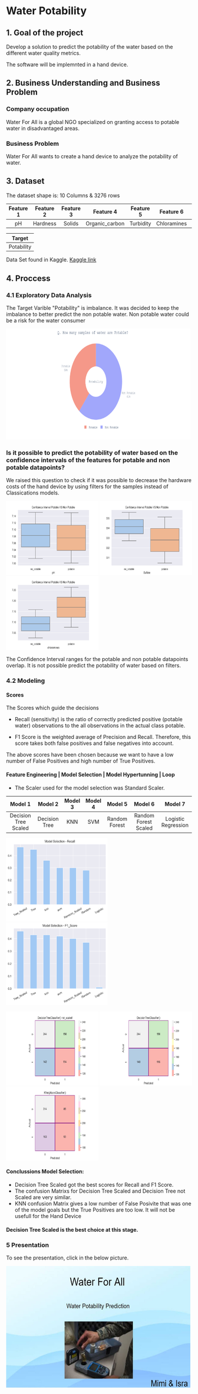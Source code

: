 # Water Potability

## 1. Goal of the project

Develop a solution to predict the potability of the water based on the different water quality metrics.

The software will be implemnted in a hand device. 

## 2. Business Understanding and Business Problem

### Company occupation
Water For All is a global NGO specialized on granting access to potable water in disadvantaged areas.

### Business Problem
Water For All  wants to create a hand device to analyze the potability of water. 

## 3. Dataset

The dataset shape is:  10 Columns & 3276 rows

| Feature 1 | Feature 2 | Feature 3 | Feature 4 | Feature 5 | Feature 6 | Feature 7 | Feature 8 | Feature 9 |
| :-----: | :---: | :---: | :-----: | :---: | :---: | :-----: | :---: | :---: |
| pH | Hardness | Solids | Organic_carbon | Turbidity | Chloramines | Sulfate | Conductivity | Trihalomethanes |

| Target |
| :-----: |
| Potability |

Data Set found in Kaggle. 
[Kaggle link](https://www.kaggle.com/datasets/adityakadiwal/water-potability?resource=download&select=water_potability.csv)

## 4. Proccess

### 4.1 Exploratory Data Analysis

The Target Varible "Potability" is imbalance. It was decided to keep the imbalance to better predict the non potable water. Non potable water could be a risk for the water consumer

<img src="https://github.com/isra-st/Water_Potability/blob/master/Viz/Percentage_Potable_VS__non_Potable.png" alt="Test_VS_Prediction" width="500" height="300"> 

### Is it possible to predict the potability of water based on the confidence intervals of the features for potable and non potable datapoints? 

We raised this question to check if it was possible to decrease the hardware costs of the hand device by using filters for the samples instead of Classications models.

<img src="https://github.com/isra-st/Water_Potability/blob/master/Viz/ph.png?raw=true" alt="PH" width="250" height="200"> <img src="https://github.com/isra-st/Water_Potability/blob/master/Viz/sulfate.png?raw=true" alt="Sulfate" width="250" height="200"> <img src="https://github.com/isra-st/Water_Potability/blob/master/Viz/chloramines.png?raw=true" alt="Chloramines" width="250" height="200">

The Confidence Interval ranges for the potable and non potable datapoints overlap. It is not possible predict the potability of water based on filters. 

### 4.2 Modeling

#### Scores 

The Scores which guide the decisions 

* Recall (sensitivity) is the ratio of correctly predicted positive (potable water) observations to the all observations in the actual class potable.

* F1 Score is the weighted average of Precision and Recall. Therefore, this score takes both false positives and false negatives into account. 

The above scores have been chosen because we want to have a low number of False Positives and high number of True Positives.

#### Feature Engineering | Model Selection | Model Hypertunning | Loop

* The Scaler used for the model selection was Standard Scaler.

| Model 1| Model 2 | Model 3 | Model 4 | Model 5 | Model 6 | Model 7 |
| :-----: | :---: | :---: | :-----: | :---: | :---: | :-----: |
| Decision Tree Scaled | Decision Tree | KNN | SVM | Random Forest | Random Forest Scaled | Logistic Regression |

<img src="https://github.com/isra-st/Water_Potability/blob/master/Viz/Model_Selection_Recall.png?raw=true" alt="Recall" width="275" height="225"> <img src="https://github.com/isra-st/Water_Potability/blob/master/Viz/Model_Selection_F1_Score.png?raw=true" alt="F1_Score" width="275" height="225">

<img src="https://github.com/isra-st/Water_Potability/blob/master/Viz/confusion_Matrix_not_scaled_DecisionTreeClassifier().png?raw=true" alt="Decision_Tree_Not_Scaled" width="250" height="200"> <img src="https://github.com/isra-st/Water_Potability/blob/master/Viz/confusion_MatrixDecisionTreeClassifier().png?raw=true" alt="Decision_Tree" width="250" height="200">  <img src="https://github.com/isra-st/Water_Potability/blob/master/Viz/confusion_MatrixKNeighborsClassifier().png?raw=true" alt="KNN" width="250" height="200">

#### Conclussions Model Selection: 

* Decision Tree Scaled got the best scores for Recall and F1 Score. 
* The confusion Matrixs for Decision Tree Scaled and Decision Tree not Scaled are very similar.
* KNN confusion Matrix gives a low number of False Posivite that was one of the model goals but the True Positives are too low. It will not be usefull for the Hand Device

#### Decision Tree Scaled is the best choice at this stage. 

### 5 Presentation
To see the presentation, click in the below picture.

[<img src="https://github.com/isra-st/Water_Potability/blob/master/Viz/PPT%20_Picture.JPG?raw=true" alt="Water_Potability Presentation" width="500" height="330">](https://docs.google.com/presentation/d/1fwm4fuR3SZ9PEzHP4Mbbs-JDGXuuadtX9ty0v6nTuyI/edit#slide=id.p)

